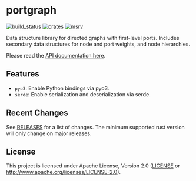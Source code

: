 portgraph
=========

[![build_status][]](https://github.com/CQCL/portgraph/actions)
[![crates][]](https://crates.io/crates/portgraph)
[![msrv][]](https://github.com/CQCL/portgraph)

Data structure library for directed graphs with first-level ports. Includes
secondary data structures for node and port weights, and node hierarchies.

Please read the [API documentation here][].

## Features

-   `pyo3`: Enable Python bindings via pyo3.
-   `serde`: Enable serialization and deserialization via serde.

## Recent Changes

See [RELEASES][] for a list of changes. The minimum supported rust
version will only change on major releases.

## License

This project is licensed under Apache License, Version 2.0 ([LICENSE][] or http://www.apache.org/licenses/LICENSE-2.0).

  [API documentation here]: https://docs.rs/portgraph/
  [build_status]: https://github.com/CQCL/portgraph/workflows/Continuous%20integration/badge.svg?branch=main
  [crates]: https://img.shields.io/crates/v/portgraph
  [LICENSE]: LICENCE
  [msrv]: https://img.shields.io/badge/rust-1.69.0%2B-blue.svg?maxAge=3600
  [RELEASES]: RELEASES.rst